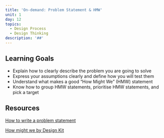 ```yaml
---
title: 'On-demand: Problem Statement & HMW'
unit: 1
day: 12
topics:
  - Design Process
  - Design Thinking
description: '##'
---
```

## Learning Goals

* Explain how to clearly describe the problem you are going to solve
* Express your assumptions clearly and define how you will test them
* Understand what makes a good “How Might We” (HMW) statement
* Know how to group HMW statements, prioritise HMW statements, and pick a target

## Resources

[How to write a problem statement](https://medium.com/leading-service-design/how-to-write-a-problem-statement-50e2c87810fe)

[How might we by Design Kit](http://www.designkit.org/methods/3)
